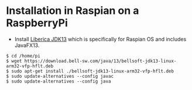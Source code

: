# Installation in Raspian on a RaspberryPi

* Install [Liberica JDK13](https://download.bell-sw.com/java/13/bellsoft-jdk13-linux-arm32-vfp-hflt.deb) which is specifically for Raspian OS and includes JavaFX13.
```
$ cd /home/pi
$ wget https://download.bell-sw.com/java/13/bellsoft-jdk13-linux-arm32-vfp-hflt.deb
$ sudo apt-get install ./bellsoft-jdk13-linux-arm32-vfp-hflt.deb
$ sudo update-alternatives --config javac
$ sudo update-alternatives --config java
```
